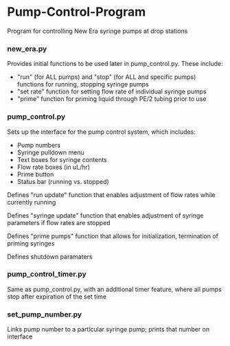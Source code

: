 # Pump-Control-Program
Program for controlling New Era syringe pumps at drop stations

### new_era.py
Provides initial functions to be used later in pump_control.py. These include:
  - "run" (for ALL pumps) and "stop" (for ALL and specific pumps) functions for running, stopping syringe pumps
  - "set rate" function for setting flow rate of individual syringe pumps
  - "prime" function for priming liquid through PE/2 tubing prior to use

### pump_control.py
Sets up the interface for the pump control system, which includes:
  - Pump numbers
  - Syringe pulldown menu
  - Text boxes for syringe contents
  - Flow rate boxes (in uL/hr)
  - Prime button
  - Status bar (running vs. stopped)

Defines "run update" function that enables adjustment of flow rates while currently running

Defines "syringe update" function that enables adjustment of syringe parameters if flow rates are stopped

Defines "prime pumps" function that allows for initialization, termination of priming syringes

Defines shutdown paramaters

### pump_control_timer.py

Same as pump_control.py, with an additional timer feature, where all pumps stop after expiration of the set time

### set_pump_number.py

Links pump number to a particular syringe pump; prints that number on interface
